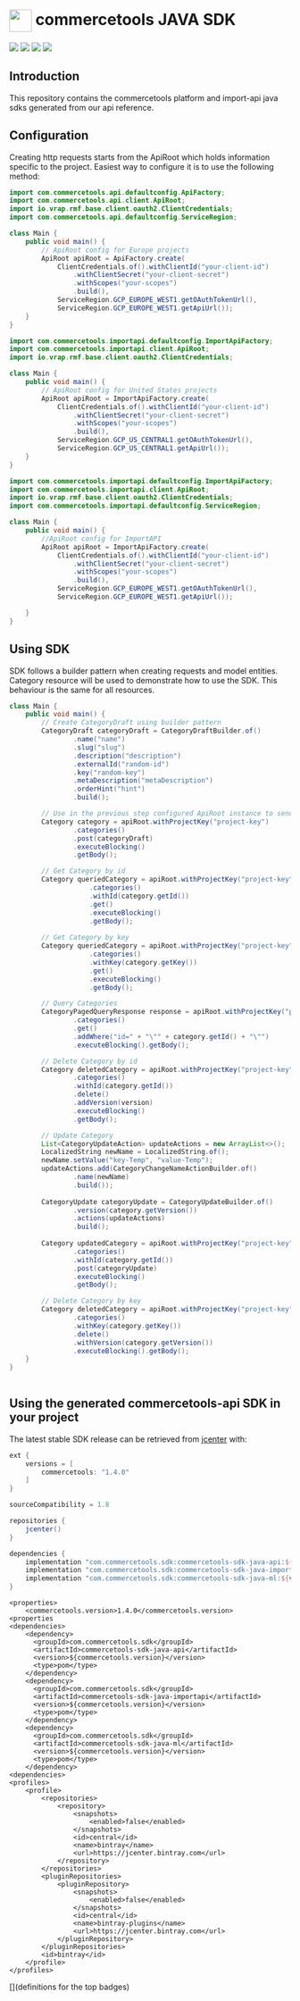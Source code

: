 # <img src="build/theme/resources/CT_cube_200px.png" width="40" align="center"></img> commercetools JAVA SDK


[![][travis img]][travis]
[![][maven img]][maven]
[![][snyk img]][snyk]
[![][license img]][license]

## Introduction

This repository contains the commercetools platform and import-api java sdks generated from our api reference.

## Configuration

Creating http requests starts from the ApiRoot which  holds information specific to the project. Easiest way to configure it is to use the following method:

```java
import com.commercetools.api.defaultconfig.ApiFactory;
import com.commercetools.api.client.ApiRoot;
import io.vrap.rmf.base.client.oauth2.ClientCredentials;
import com.commercetools.api.defaultconfig.ServiceRegion;

class Main {
    public void main() {
        // ApiRoot config for Europe projects
        ApiRoot apiRoot = ApiFactory.create(
            ClientCredentials.of().withClientId("your-client-id")
                .withClientSecret("your-client-secret")
                .withScopes("your-scopes")
                .build(),
            ServiceRegion.GCP_EUROPE_WEST1.getOAuthTokenUrl(),
            ServiceRegion.GCP_EUROPE_WEST1.getApiUrl());
    }
}
```

```java
import com.commercetools.importapi.defaultconfig.ImportApiFactory;
import com.commercetools.importapi.client.ApiRoot;
import io.vrap.rmf.base.client.oauth2.ClientCredentials;

class Main {
    public void main() {
        // ApiRoot config for United States projects
        ApiRoot apiRoot = ImportApiFactory.create(
            ClientCredentials.of().withClientId("your-client-id")
                .withClientSecret("your-client-secret")
                .withScopes("your-scopes")
                .build(),
            ServiceRegion.GCP_US_CENTRAL1.getOAuthTokenUrl(),
            ServiceRegion.GCP_US_CENTRAL1.getApiUrl());
    }
}
```

```java
import com.commercetools.importapi.defaultconfig.ImportApiFactory;
import com.commercetools.importapi.client.ApiRoot;
import io.vrap.rmf.base.client.oauth2.ClientCredentials;
import com.commercetools.importapi.defaultconfig.ServiceRegion;

class Main {
    public void main() {
        //ApiRoot config for ImportAPI
        ApiRoot apiRoot = ImportApiFactory.create(
            ClientCredentials.of().withClientId("your-client-id")
                .withClientSecret("your-client-secret")
                .withScopes("your-scopes")
                .build(),
            ServiceRegion.GCP_EUROPE_WEST1.getOAuthTokenUrl(),
            ServiceRegion.GCP_EUROPE_WEST1.getApiUrl());

    }
}
```

## Using SDK

SDK follows a builder pattern when creating requests and model entities. Category resource will be used to demonstrate how to use the SDK. This behaviour is the same for all resources.

```java
class Main {
    public void main() {
        // Create CategoryDraft using builder pattern
        CategoryDraft categoryDraft = CategoryDraftBuilder.of()
                .name("name")
                .slug("slug")
                .description("description")
                .externalId("random-id")
                .key("random-key")
                .metaDescription("metaDescription")
                .orderHint("hint")
                .build();

        // Use in the previous step configured ApiRoot instance to send and receive a newly created Category
        Category category = apiRoot.withProjectKey("project-key")
                .categories()
                .post(categoryDraft)
                .executeBlocking()
                .getBody();

        // Get Category by id
        Category queriedCategory = apiRoot.withProjectKey("project-key")
                    .categories()
                    .withId(category.getId())
                    .get()
                    .executeBlocking()
                    .getBody();
                    
        // Get Category by key
        Category queriedCategory = apiRoot.withProjectKey("project-key")
                    .categories()
                    .withKey(category.getKey())
                    .get()
                    .executeBlocking()
                    .getBody();

        // Query Categories
        CategoryPagedQueryResponse response = apiRoot.withProjectKey("project-key")
                .categories()
                .get()
                .addWhere("id=" + "\"" + category.getId() + "\"")
                .executeBlocking().getBody();

        // Delete Category by id
        Category deletedCategory = apiRoot.withProjectKey("project-key")
                .categories()
                .withId(category.getId())
                .delete()
                .addVersion(version)
                .executeBlocking()
                .getBody();

        // Update Category
        List<CategoryUpdateAction> updateActions = new ArrayList<>();
        LocalizedString newName = LocalizedString.of();
        newName.setValue("key-Temp", "value-Temp");
        updateActions.add(CategoryChangeNameActionBuilder.of()
                .name(newName)
                .build());
        
        CategoryUpdate categoryUpdate = CategoryUpdateBuilder.of()
                .version(category.getVersion())
                .actions(updateActions)
                .build();
        
        Category updatedCategory = apiRoot.withProjectKey("project-key")
                .categories()
                .withId(category.getId())
                .post(categoryUpdate)
                .executeBlocking()
                .getBody();

        // Delete Category by key
        Category deletedCategory = apiRoot.withProjectKey("project-key")
                .categories()
                .withKey(category.getKey())
                .delete()
                .withVersion(category.getVersion())
                .executeBlocking().getBody();        
    }
}
                
```
                
## Using the generated commercetools-api SDK in your project

The latest stable SDK release can be retrieved from [jcenter](https://bintray.com/bintray/jcenter?filterByPkgName=commercetools-sdk-java) with:

```gradle
ext {
    versions = [
        commercetools: "1.4.0"
    ]
}

sourceCompatibility = 1.8

repositories {
    jcenter()
}

dependencies {
    implementation "com.commercetools.sdk:commercetools-sdk-java-api:${versions.commercetools}"
    implementation "com.commercetools.sdk:commercetools-sdk-java-importapi:${versions.commercetools}"
    implementation "com.commercetools.sdk:commercetools-sdk-java-ml:${versions.commercetools}"
}
```
```maven
<properties>
    <commercetools.version>1.4.0</commercetools.version>
<properties
<dependencies>
    <dependency>
      <groupId>com.commercetools.sdk</groupId>
      <artifactId>commercetools-sdk-java-api</artifactId>
      <version>${commercetools.version}</version>
      <type>pom</type>
    </dependency>
    <dependency>
      <groupId>com.commercetools.sdk</groupId>
      <artifactId>commercetools-sdk-java-importapi</artifactId>
      <version>${commercetools.version}</version>
      <type>pom</type>
    </dependency>
    <dependency>
      <groupId>com.commercetools.sdk</groupId>
      <artifactId>commercetools-sdk-java-ml</artifactId>
      <version>${commercetools.version}</version>
      <type>pom</type>
    </dependency>
<dependencies>
<profiles>
    <profile>
        <repositories>
            <repository>
                <snapshots>
                    <enabled>false</enabled>
                </snapshots>
                <id>central</id>
                <name>bintray</name>
                <url>https://jcenter.bintray.com</url>
            </repository>
        </repositories>
        <pluginRepositories>
            <pluginRepository>
                <snapshots>
                    <enabled>false</enabled>
                </snapshots>
                <id>central</id>
                <name>bintray-plugins</name>
                <url>https://jcenter.bintray.com</url>
            </pluginRepository>
        </pluginRepositories>
        <id>bintray</id>
    </profile>
</profiles>
```

[](definitions for the top badges)

[travis]:https://travis-ci.com/github/commercetools/commercetools-sdk-java-v2
[travis img]:https://travis-ci.com/commercetools/commercetools-sdk-java-v2.svg?branch=master

[snyk]:https://snyk.io/test/github/commercetools/commercetools-sdk-java-v2
[snyk img]:https://snyk.io/test/github/commercetools/commercetools-sdk-java-v2/badge.svg

[maven]:https://search.maven.org/search?q=g:com.commercetools.sdk%20AND%20a:commercetools-sdk-java-api
[maven img]:https://maven-badges.herokuapp.com/maven-central/com.commercetools.sdk/commercetools-sdk-java-api/badge.svg

[mavenimportapi]:https://search.maven.org/search?q=g:com.commercetools.sdk%20AND%20a:commercetools-sdk-java-importapi
[mavenimportapi img]:https://maven-badges.herokuapp.com/maven-central/com.commercetools.sdk/commercetools-sdk-java-importapi/badge.svg

[license]:LICENSE.md
[license img]:https://img.shields.io/badge/License-Apache%202-blue.svg
